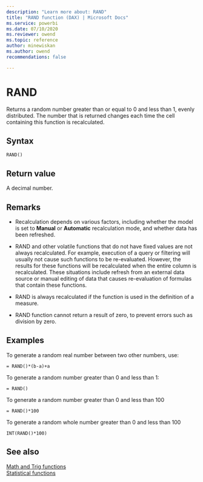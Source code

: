 ```yaml
---
description: "Learn more about: RAND"
title: "RAND function (DAX) | Microsoft Docs"
ms.service: powerbi 
ms.date: 07/10/2020
ms.reviewer: owend
ms.topic: reference
author: minewiskan
ms.author: owend 
recommendations: false

---
```

# RAND

Returns a random number greater than or equal to 0 and less than 1, evenly distributed. The number that is returned changes each time the cell containing this function is recalculated.  
  
## Syntax  
  
```dax
RAND()  
```
  
## Return value

A decimal number.  
  
## Remarks

- Recalculation depends on various factors, including whether the model is set to **Manual** or **Automatic** recalculation mode, and whether data has been refreshed.
  
- RAND and other volatile functions that do not have fixed values are not always recalculated. For example, execution of a query or filtering will usually not cause such functions to be re-evaluated. However, the results for these functions will be recalculated when the entire column is recalculated. These situations include refresh from an external data source or manual editing of data that causes re-evaluation of formulas that contain these functions.  
  
- RAND is always recalculated if the function is used in the definition of a measure.  
  
- RAND function cannot return a result of zero, to prevent errors such as division by zero.  
  
## Examples

To generate a random real number between two other numbers, use:  
  
```dax
= RAND()*(b-a)+a

```

To generate a random number greater than 0 and less than 1:

```dax
= RAND()

```

To generate a random number greater than 0 and less than 100

```dax
= RAND()*100

```

To generate a random whole number greater than 0 and less than 100

```dax
INT(RAND()*100)

```

## See also

[Math and Trig functions](math-and-trig-functions-dax.md)  
[Statistical functions](statistical-functions-dax.md)  
  
